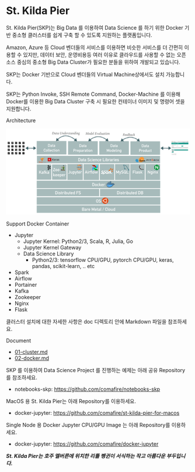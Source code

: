 # St. Kilda Pier

St. Kilda Pier(SKP)는 Big Data 를 이용하여 Data Science 를 하기 위한 Docker 기반 중소형 클러스터를 쉽게 구축 할 수 있도록 지원하는 플랫폼입니다.

Amazon, Azure 등 Cloud 벤더들의 서비스를 이용하면 비슷한 서비스를 더 간편히 이용할 수 있지만, 데이터 보안, 운영비용등 여러 이유로 클라우드를 사용할 수 없는 오픈소스 중심의 중소형 Big Data Cluster가 필요한 분들을 위하여 개발되고 있습니다.

SKP는 Docker 기반으로 Cloud 벤더들의 Virtual Machine상에서도 설치 가능합니다.

SKP는 Python Invoke, SSH Remote Command, Docker-Machine 를 이용해 Docker를 이용한 Big Data Cluster 구축 시 필요한 컨테이너 이미지 및 명령어 셋을 지원합니다.

Architecture

<img width="768" src="https://raw.githubusercontent.com/comafire/st-kilda-pier/master/doc/images/2018-st-kilda-pier-001.png"></img>

Support Docker Container
* Jupyter
  * Jupyter Kernel: Python2/3, Scala, R, Julia, Go
  * Jupyter Kernel Gateway
  * Data Science Library
    * Python2/3: tensorflow CPU/GPU, pytorch CPU/GPU, keras, pandas, scikit-learn, .. etc
* Spark
* Airflow
* Portainer
* Kafka
* Zookeeper
* Nginx
* Flask

클러스터 설치에 대한 자세한 사항은 doc 디렉토리 안에 Markdown 파일을 참조하세요.

Document
* [01-cluster.md](https://github.com/comafire/st-kilda-pier/blob/master/doc/01-cluster.md)
* [02-docker.md](https://github.com/comafire/st-kilda-pier/blob/master/doc/02-docker.md)

SKP 를 이용하여 Data Science Project 를 진행하는 예제는 아래 공유 Repository 를 참조하세요.

* notebooks-skp: https://github.com/comafire/notebooks-skp

MacOS 용 St. Kilda Pier는 아래 Repository를 이용하세요.

* docker-jupyter: https://github.com/comafire/st-kilda-pier-for-macos

Single Node 용 Docker Jupyter CPU/GPU Image 는 아래 Repository를 이용하세요.

* docker-jupyter: https://github.com/comafire/docker-jupyter


_**St. Kilda Pier는 호주 멜버른에 위치한 리틀 펭귄이 서식하는 작고 아름다운 부두입니다.**_
